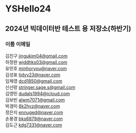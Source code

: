 # YSHello24

## 2024년 빅데이터반 테스트 용 저장소(하반기)

### 이름 이메일

김진구 jingukim04@gmail.com  
하정완 wjddhks03@gmail.com  
유민호 minhoryou@naver.com  
김성표 tjdvy23@naver.com  
임채영 dcd1850@gmail.com  
신선랑 stringer.sage.s@gmail.com  
김영민 dudals1994@icloud.com  
김보빈 alwm7071@gmail.com  
박경미 6k2hyz@naver.com  
정은지 ennuged@naver.com  
손봉경 bks6879@naver.com  
김도근 kdg7331@naver.com